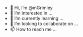 - 👋 Hi, I’m @mGrimley
- 👀 I’m interested in ...
- 🌱 I’m currently learning ...
- 💞️ I’m looking to collaborate on ...
- 📫 How to reach me ...

<!---
mGrimley/mGrimley is a ✨ special ✨ repository because its `README.md` (this file) appears on your GitHub profile.
You can click the Preview link to take a look at your changes.
--->
